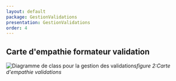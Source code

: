 ```yaml
---
layout: default
package: GestionValidations
presentation: GestionValidations
order: 4
---
```


## Carte d'empathie  formateur validation 

![Diagramme de class pour la gestion des validations](/soli-lms/Besoin/GestionValidations/images/)*figure 2:Carte d'empathie validations*